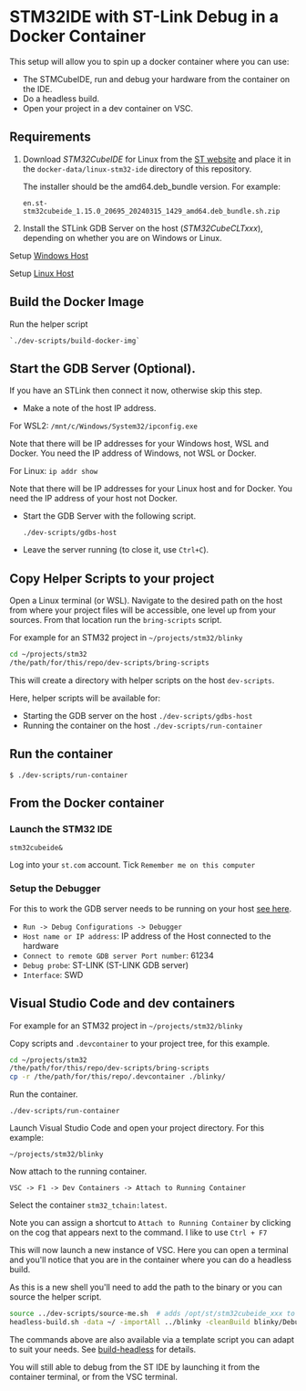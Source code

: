 # STM32IDE with ST-Link Debug in a Docker Container

This setup will allow you to spin up a docker container where you can use:

* The STMCubeIDE, run and debug your hardware from the container on the IDE.
* Do a headless build.
* Open your project in a dev container on VSC.


## Requirements

1. Download *STM32CubeIDE* for Linux from the [ST website](www.st.com) and place 
it in the `docker-data/linux-stm32-ide` directory of this repository. 

    The installer should be the amd64.deb_bundle version. For example:

    `en.st-stm32cubeide_1.15.0_20695_20240315_1429_amd64.deb_bundle.sh.zip`

2. Install the STLink GDB Server on the host (*STM32CubeCLTxxx*), depending on 
whether you are on Windows or Linux.

Setup [Windows Host](Win10Host.md) 

Setup [Linux Host](UbuntuHost.md)


## Build the Docker Image

Run the helper script

    `./dev-scripts/build-docker-img`

## Start the GDB Server (Optional).

If you have an STLink then connect it now, otherwise skip this step.

* Make a note of the host IP address. 
  
For WSL2: `/mnt/c/Windows/System32/ipconfig.exe`

Note that there will be IP addresses for your Windows host, WSL and Docker. You 
need the IP address of Windows, not WSL or Docker.
    
For Linux: `ip addr show`

Note that there will be IP addresses for your Linux host and for Docker. You need
the IP address of your host not Docker.

* Start the GDB Server with the following script.

    `./dev-scripts/gdbs-host`

* Leave the server running (to close it, use `Ctrl+C`).

## Copy Helper Scripts to your project

Open a Linux terminal (or WSL). Navigate to the desired path on the host from 
where your project files will be accessible, one level up from your sources. 
From that location run the `bring-scripts` script.

For example for an STM32 project in `~/projects/stm32/blinky`

```bash
cd ~/projects/stm32
/the/path/for/this/repo/dev-scripts/bring-scripts
```

This will create a directory with helper scripts on the host `dev-scripts`.

Here, helper scripts will be available for:

* Starting the GDB server on the host `./dev-scripts/gdbs-host`
* Running the container on the host `./dev-scripts/run-container`

## Run the container

`$ ./dev-scripts/run-container`

## From the Docker container

### Launch the STM32 IDE

`stm32cubeide&`

Log into your `st.com` account. Tick `Remember me on this computer`

### Setup the Debugger

For this to work the GDB server needs to be running on your host [see here](#start-the-gdb-server-optional).

* `Run -> Debug Configurations -> Debugger`
* `Host name or IP address`: IP address of the Host connected to the hardware
* `Connect to remote GDB server Port number`: 61234
* `Debug probe`: ST-LINK (ST-LINK GDB server)
* `Interface`: SWD

## Visual Studio Code and dev containers

For example for an STM32 project in `~/projects/stm32/blinky`

Copy scripts and `.devcontainer` to your project tree, for this example.

```bash
cd ~/projects/stm32
/the/path/for/this/repo/dev-scripts/bring-scripts
cp -r /the/path/for/this/repo/.devcontainer ./blinky/
```

Run the container.

`./dev-scripts/run-container`

Launch Visual Studio Code and open your project directory. For this example:

`~/projects/stm32/blinky`


Now attach to the running container. 

`VSC -> F1 -> Dev Containers -> Attach to Running Container`

Select the container `stm32_tchain:latest`.

Note you can assign a shortcut to `Attach to Running Container` by clicking on 
the cog that appears next to the command. I like to use `Ctrl + F7`

This will now launch a new instance of VSC.
Here you can open a terminal and you'll notice that you are in the container where you can do a headless build.

As this is a new shell you'll need to add the path to the binary or you can source the helper script.

```bash
source ../dev-scripts/source-me.sh  # adds /opt/st/stm32cubeide_xxx to your path
headless-build.sh -data ~/ -importAll ../blinky -cleanBuild blinky/Debug
```

The commands above are also available via a template script you can adapt to suit
your needs. See [build-headless](dev-scripts/build-headless) for details.

You will still able to debug from the ST IDE by launching it from the container 
terminal, or from the VSC terminal.

